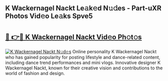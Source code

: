 ## K Wackernagel Nackt Le𝚊k𝚎d N𝚞𝚍es - Part-uXR Photos Vid𝚎o Le𝚊ks Spve5

# <h2><a href="http://fb97i5.evod.top/?m=K+Wackernagel+Nackt">🔗 👉🔴 K Wackernagel Nackt Vid𝚎o Ph𝚘t𝚘s</a></h2>

[![K Wackernagel Nackt N𝚞d𝚎s](https://i.imgur.com/8V9OHl7.gif)](http://fb97i5.evod.top/?m=K+Wackernagel+Nackt)
Online personality K Wackernagel Nackt who has gained popularity for posting lifestyle and dance-related content, including dance trend performances and mini vlogs. Innovative designer K Wackernagel Nackt, known for their creative vision and contributions to the world of fashion and design. 
